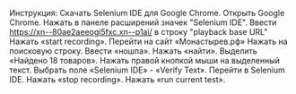 Инструкция:
Скачать Selenium IDE для Google Chrome.
Открыть Google Chrome.
Нажать в панеле расширений значек "Selenium IDE".
Ввести https://xn--80ae2aeeogi5fxc.xn--p1ai/ в строку "playback base URL"
Нажать «start recording».
Перейти на сайт «Монастырев.рф»
Нажать на поисковую строку.
Ввести «ношпа».
Нажать «найти».
Выделить «Найдено 18 товаров».
Нажать правой кнопкой мыши на выделенный текст.
Выбрать поле «Selenium IDE» - «Verify Text».
Перейти в Selenium IDE.
Нажать «stop recording».
Нажать «run current test».